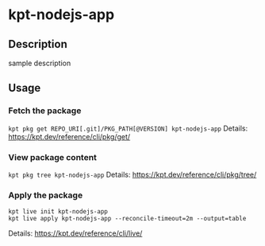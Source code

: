 # kpt-nodejs-app

## Description
sample description

## Usage

### Fetch the package
`kpt pkg get REPO_URI[.git]/PKG_PATH[@VERSION] kpt-nodejs-app`
Details: https://kpt.dev/reference/cli/pkg/get/

### View package content
`kpt pkg tree kpt-nodejs-app`
Details: https://kpt.dev/reference/cli/pkg/tree/

### Apply the package
```
kpt live init kpt-nodejs-app
kpt live apply kpt-nodejs-app --reconcile-timeout=2m --output=table
```
Details: https://kpt.dev/reference/cli/live/
